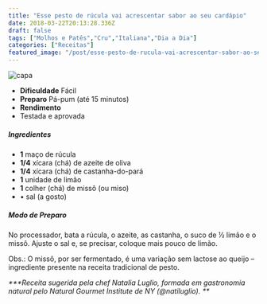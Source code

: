 ```yaml
---
title: "Esse pesto de rúcula vai acrescentar sabor ao seu cardápio"
date: 2018-03-22T20:13:28.336Z
draft: false
tags: ["Molhos e Patês","Cru","Italiana","Dia a Dia"]
categories: ["Receitas"]
featured_image: "/post/esse-pesto-de-rucula-vai-acrescentar-sabor-ao-seu-cardapio.4b42bac2.jpg"
---
```


![capa](/post/esse-pesto-de-rucula-vai-acrescentar-sabor-ao-seu-cardapio.4b42bac2.jpg)

*   **Dificuldade** Fácil
*   **Preparo** Pá-pum (até 15 minutos)
*   **Rendimento**
*   Testada e aprovada
    

##### Ingredientes

*   **1** maço de rúcula
*   **1/4** xícara (chá) de azeite de oliva
*   **1/4** xícara (chá) de castanha-do-pará
*   **1** unidade de limão
*   **1** colher (chá) de missô (ou miso)
*   • sal (a gosto)

##### Modo de Preparo

No processador, bata a rúcula, o azeite, as castanha, o suco de ½ limão e o missô. Ajuste o sal e, se precisar, coloque mais pouco de limão.

Obs.: O missô, por ser fermentado, é uma variação sem lactose ao queijo – ingrediente presente na receita tradicional de pesto.

_***Receita sugerida pela chef Natalia Luglio, formada em gastronomia natural pelo Natural Gourmet Institute de NY (@natiluglio). **_
